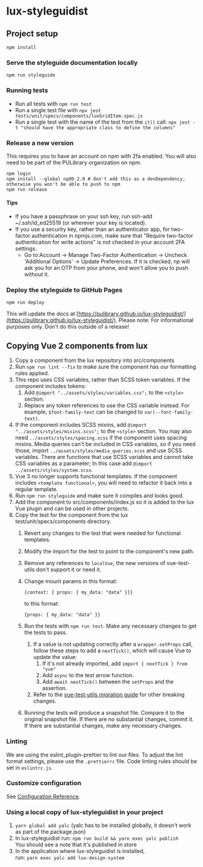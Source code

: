 # lux-styleguidist

## Project setup
```
npm install
```
### Serve the styleguide documentation locally

```
npm run styleguide
```

### Running tests

* Run all tests with `npm run test`
* Run a single test file with `npx jest tests/unit/specs/components/luxGridItem.spec.js`
* Run a single test with the name of the test from the `it()` call: `npx jest -t "should have the appropriate class to define the columns"`

### Release a new version

This requires you to have an account on npm with 2fa enabled.  You will also
need to be part of the PULibrary organization on npm.

```
npm login
npm install --global np@9.2.0 # don't add this as a devDependency, otherwise you won't be able to push to npm
npm run release
```

#### Tips
* If you have a passphrase on your ssh key, run ssh-add ~/.ssh/id_ed25519 (or wherever your key is located).
* If you use a security key, rather than an authenticator app, for two-factor authentication in npmjs.com, make sure that "Require two-factor authentication for write actions" is not checked in your account 2FA settings.
    * Go to:Account -> Manage Two-Factor Authentication -> Uncheck 'Additional Options' -> Update Preferences. If it is checked, np will ask you for an OTP from your phone, and won't allow you to push without it.

### Deploy the styleguide to GitHub Pages
```
npm run deploy
```
This will update the docs at [https://pulibrary.github.io/lux-styleguidist/](https://pulibrary.github.io/lux-styleguidist/).
Please note: For informational purposes only. Don't do this outside of a release!


## Copying Vue 2 components from lux
1. Copy a component from the lux repository into src/components
1. Run `npm run lint --fix` to make sure the component has our formatting rules applied.
1. This repo uses CSS variables, rather than SCSS token variables.  If the component
includes tokens:
    1. Add `@import "../assets/styles/variables.css";` to the `<style>` section.
    1. Replace any token references to use the CSS variable instead.  For example,
      `$font-family-text` can be changed to `var(--font-family-text)`.
1. If the component includes SCSS mixins, add `@import "../assets/styles/mixins.scss";`
to the `<style>` section.  You may also need `../assets/styles/spacing.scss` if the
component uses spacing mixins.  Media queries can't be included in CSS variables, so if you need those, import `../assets/styles/media_queries.scss` and use SCSS variables. There are functions that use SCSS variables and cannot take CSS variables as a parameter; In this case add `@import ../assets/styles/system.scss`.
1. Vue 3 no longer supports functional templates.  If the component includes `<template functional>`,
you will need to refactor it back into a regular template.
1. Run `npm run styleguide` and make sure it compiles and looks good.
1. Add the component to src/components/index.js so it is added to the lux Vue plugin and can be used in other projects.
1. Copy the test for the component from the lux test/unit/specs/components directory.
    1. Revert any changes to the test that were needed for functional templates.
    1. Modify the import for the test to point to the component's new path.
    1. Remove any references to `localVue`, the new versions of vue-test-utils don't
    support it or need it.
    1. Change mount params in this format:

        ```
        {context: { props: { my_data: "data" }}}
        ```

        to this format:

        ```
        {props: { my_data: "data" }}
        ```
    1. Run the tests with `npm run test`.  Make any necessary changes to get the tests to pass.
        1. If a value is not updating correctly after a `wrapper.setProps` call, follow these steps to add a `nextTick()`, which will cause Vue to update the value:
            1. If it's not already imported, add `import { nextTick } from "vue"`
            2. Add `async` to the test arrow function.
            3. Add `await nextTick()` between the `setProps` and the assertion.  
        1. Refer to the [vue-test-utils migration guide](https://test-utils.vuejs.org/migration/) for other breaking changes.
    1. Running the tests will produce a snapshot file.  Compare it to the original snapshot file.  If there are no substantial changes, commit it.  If there are substantial changes, make any necessary changes.

### Linting
We are using the eslint_plugin-prettier to lint our files. To adjust the lint format settings, please use the `.prettierrc` file. Code linting rules should be set in `eslintrc.js`.

### Customize configuration
See [Configuration Reference](https://cli.vuejs.org/config/).

### Using a local copy of lux-styleguidist in your project

1. `yarn global add yalc` (yalc has to be installed globally, it doesn't work as part of the package.json)
2. In lux-styleguidist run: `npm run build && yarn exec yalc publish`   
You should see a note that it's published in store  
3. In the application where lux-styleguidist is installed,    
run: `yarn exec yalc add lux-design-system`
